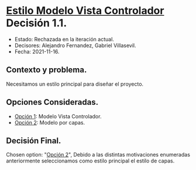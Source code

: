 # [Estilo Modelo Vista Controlador](https://github.com/santo2927/DAS-2021-22/edit/master/Decisión%20de%20diseño%201.1.md) Decisión 1.1.

* Estado: Rechazada en la iteración actual.
* Decisores: Alejandro Fernandez, Gabriel Villasevil.
* Fecha: 2021-11-16.

## Contexto y problema.

Necesitamos un estilo principal para diseñar el proyecto.

## Opciones Consideradas.

* [Opción 1](https://github.com/santo2927/DAS-2021-22/edit/master/Decisión%20de%20diseño%2012.1.md): Modelo Vista Controlador.
* [Opción 2](https://github.com/santo2927/DAS-2021-22/edit/master/Decisión%20de%20diseño%2012.2.md): Modelo por capas.

## Decisión Final.

Chosen option: "[Opción 2](https://github.com/santo2927/DAS-2021-22/edit/master/Decisión%20de%20diseño%2012.2.md)", Debido a las distintas motivaciones enumeradas anteriormente seleccionamos como estilo principal el estilo de capas.
